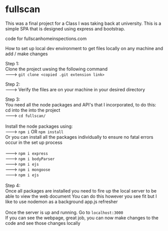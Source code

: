 # fullscan
This was a final project for a Class I was taking back at university. 
This is a simple SPA that is designed using express and bootstrap. 

code for fullscanhomeinspections.com 

How to set up local dev environment to get files locally on any machine and add / make changes 

Step 1: <br>
Clone the project uwsing the following command <br>
---> `git clone <copied .git extension link>`

Step 2: <br>
---> Verify the files are on your machine in your desired directory 

Step 3: <br>
You need all the node packages and API's that I incorporated, to do this: <br>
  cd into the into the project  <br>
--->  `cd fullscan/` <br> <br>
  Install the node packages using: <br>
--->  `npm i` OR `npm install` 
  <br>
  Or you can install all the packages individually to ensure no fatal errors occur in the set up process<br> <br>
  ---> `npm i express` <br>
  ---> `npm i bodyParser` <br>
  ---> `npm i ejs` <br>
  ---> `npm i mongoose` <br>
  ---> `npm i ejs` <br>
<br>
Step 4: <br>
Once all packages are installed you need to fire up the local server to be able to view the web document
You can do this however you see fit but I like to use nodemon as a background app.js refresher
<br> <br>
Once the server is up and running. Go to `localhost:3000`<br>
If you can see the webpage, great job, you can now make changes to the code and see those changes locally

  
